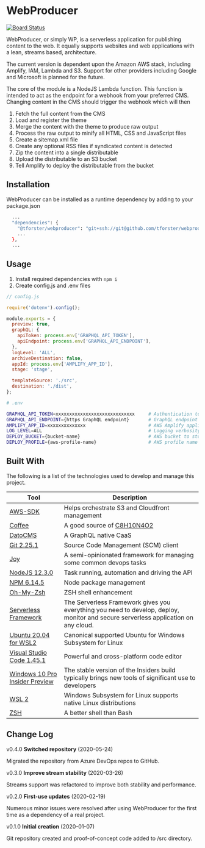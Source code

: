 # WebProducer

[![Board Status](https://dev.azure.com/techsmarts/08c518d9-553e-44a6-bd93-33b1b4b46b5c/94878bf3-1784-4a48-9a4a-e692d65425ba/_apis/work/boardbadge/e05cc4cb-70d4-4fcf-be68-9c1a6cb5cf69?columnOptions=1)](https://dev.azure.com/techsmarts/08c518d9-553e-44a6-bd93-33b1b4b46b5c/_boards/board/t/94878bf3-1784-4a48-9a4a-e692d65425ba/Microsoft.RequirementCategory/)

WebProducer, or simply WP, is a serverless application for publishing content to the web. It equally supports websites and web applications with a lean, streams based, architecture.

The current version is dependent upon the Amazon AWS stack, including Amplify, IAM, Lambda and S3. Support for other providers including Google and Microsoft is planned for the future.

The core of the module is a NodeJS Lambda function. This function is intended to act as the endpoint for a webhook from your preferred CMS. Changing content in the CMS should trigger the webhook which will then

1. Fetch the full content from the CMS
2. Load and register the theme
3. Merge the content with the theme to produce raw output
4. Process the raw output to minify all HTML, CSS and JavaScript files
5. Create a sitemap.xml file
6. Create any optional RSS files if syndicated content is detected
7. Zip the content into a single distributable
8. Upload the distributable to an S3 bucket
9. Tell Amplify to deploy the distributable from the bucket

## Installation

WebProducer can be installed as a runtime dependency by adding to your package.json

```bash
  ...
  "dependencies": {
    "@tforster/webproducer": "git+ssh://git@github.com/tforster/webproducer.git",
    ...
  },
  ...
```

## Usage

1. Install required dependencies with `npm i`
1. Create config.js and .env files

```javascript
// config.js

require('dotenv').config();

module.exports = {
  preview: true,
  graphQL: {
    apiToken: process.env['GRAPHQL_API_TOKEN'],
    apiEndpoint: process.env['GRAPHQL_API_ENDPOINT'],
  },
  logLevel: 'ALL',
  archiveDestination: false,
  appId: process.env['AMPLIFY_APP_ID'],
  stage: 'stage',

  templateSource: './src',
  destination: './dist',
};
```

```bash
# .env

GRAPHQL_API_TOKEN=xxxxxxxxxxxxxxxxxxxxxxxxxxxxx     # Authentication token provided by your GraphQL provider
GRAPHQL_API_ENDPOINT={https GraphQL endpoint}       # GraphQL endpoint
AMPLIFY_APP_ID=xxxxxxxxxxxxxx                       # AWS Amplify application id if deploying to AWS Amplify
LOG_LEVEL=ALL                                       # Logging verbosity
DEPLOY_BUCKET={bucket-name}                         # AWS bucket to store built artifacts if deploying to AWS Amplify
DEPLOY_PROFILE={aws-profile-name}                   # AWS profile name from ~/.aws/credentials
```

## Built With

The following is a list of the technologies used to develop and manage this project.

| Tool                                                                                                              | Description                                                                                                                        |
| ----------------------------------------------------------------------------------------------------------------- | ---------------------------------------------------------------------------------------------------------------------------------- |
| [AWS-SDK](https://aws.amazon.com/sdk-for-node-js/)                                                                | Helps orchestrate S3 and Cloudfront management                                                                                     |
| [Coffee](https://en.wikipedia.org/wiki/Coffee)                                                                    | A good source of [C8H10N4O2](https://pubchem.ncbi.nlm.nih.gov/compound/caffeine)                                                   |
| [DatoCMS](https://www.datocms.com)                                                                                | A GraphQL native CaaS                                                                                                              |
| [Git 2.25.1](https://git-scm.com/)                                                                                | Source Code Management (SCM) client                                                                                                |
| [Joy](https://github.com/tforster/joy)                                                                            | A semi-opinionated framework for managing some common devops tasks                                                                 |
| [NodeJS 12.3.0](https://nodejs.org/en/)                                                                           | Task running, automation and driving the API                                                                                       |
| [NPM 6.14.5](https://www.npmjs.com/package/npm)                                                                   | Node package management                                                                                                            |
| [Oh-My-Zsh](https://github.com/robbyrussell/oh-my-zsh)                                                            | ZSH shell enhancement                                                                                                              |
| [Serverless Framework](https://serverless.com)                                                                    | The Serverless Framework gives you everything you need to develop, deploy, monitor and secure serverless application on any cloud. |
| [Ubuntu 20.04 for WSL2](https://www.microsoft.com/en-ca/p/ubuntu/9nblggh4msv6?activetab=pivot:overviewtab)        | Canonical supported Ubuntu for Windows Subsystem for Linux                                                                         |
| [Visual Studio Code 1.45.1](https://code.visualstudio.com/)                                                       | Powerful and cross-platform code editor                                                                                            |
| [Windows 10 Pro Insider Preview](https://www.microsoft.com/en-us/software-download/windowsinsiderpreviewadvanced) | The stable version of the Insiders build typically brings new tools of significant use to developers                               |
| [WSL 2](https://docs.microsoft.com/en-us/windows/wsl/install-win10)                                               | Windows Subsystem for Linux supports native Linux distributions                                                                    |
| [ZSH](https://www.zsh.org/)                                                                                       | A better shell than Bash                                                                                                           |

## Change Log

v0.4.0 **Switched repository** (2020-05-24)

Migrated the repository from Azure DevOps repos to GitHub.

v0.3.0 **Improve stream stability** (2020-03-26)

Streams support was refactored to improve both stability and performance.

v0.2.0 **First-use updates** (2020-02-19)

Numerous minor issues were resolved after using WebProducer for the first time as a dependency of a real project.

v0.1.0 **Initial creation** (2020-01-07)

Git repository created and proof-of-concept code added to /src directory.

